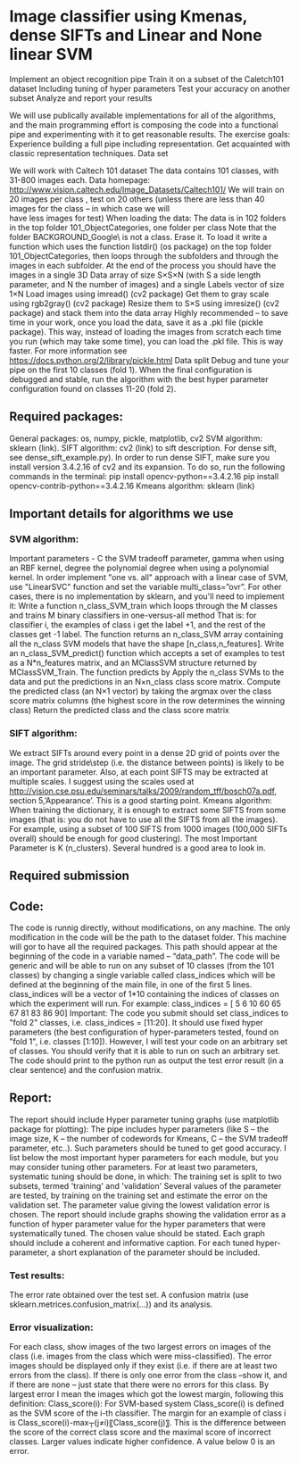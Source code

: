 # Image classifier using Kmenas, dense SIFTs and Linear and None linear SVM

Implement an object recognition pipe
Train it on a subset of the Caletch101 dataset
Including tuning of hyper parameters
Test your accuracy on another subset
Analyze and report your results

We will use publically available implementations for all of the algorithms, and the main programming effort is composing the code into a functional pipe and experimenting with it to get reasonable results.
The exercise goals: 
	Experience building a full pipe including representation. 
	Get acquainted with classic representation techniques. 
Data set

We will work with Caltech 101 dataset
	The data contains 101 classes, with 31-800 images each.
	Data homepage: http://www.vision.caltech.edu/Image_Datasets/Caltech101/
	We will train on 20 images per class , test on 20 others (unless there are less than 40 images for the class – in which case we will  
have less images for test) 
	When loading the data:
	The data is in 102 folders in the top folder 101_ObjectCategories\, one folder per class
	Note that the folder  BACKGROUND_Google\ is not a class. Erase it.
	To load it write a function which uses the function listdir() (os package) on the top folder 101_ObjectCategories\, then loops through the subfolders and through the images in each subfolder. At the end of the process you should have the images in a single 3D Data array of size S×S×N (with S a side length parameter, and N the number of images) and a single Labels vector of size 1×N
	Load images using imread() (cv2 package)
	Get them to gray scale using rgb2gray() (cv2 package)
	Resize them to S×S using  imresize()  (cv2 package) and stack them into the data array
	Highly recommended – to save time in your work, once you load the data, save it as a .pkl file (pickle package). This way, instead of loading the images from scratch each time you run (which may take some time), you can load the .pkl file. This is way faster. For more information see https://docs.python.org/2/library/pickle.html
	Data split 
	Debug and tune your pipe on the first 10 classes (fold 1).
	When the final configuration is debugged and stable, run the algorithm with the best hyper parameter configuration found on classes 11-20 (fold 2). 

## Required packages:

General packages: os, numpy, pickle, matplotlib, cv2
SVM algorithm: sklearn (link). 
SIFT algorithm: cv2 (link) to sift description. For dense sift, see dense_sift_example.py). In order to run dense SIFT, make sure you install version 3.4.2.16 of cv2 and its expansion. To do so, run the following commands in the terminal:
pip install opencv-python==3.4.2.16
pip install opencv-contrib-python==3.4.2.16
Kmeans algorithm: sklearn (link)

## Important details for algorithms we use

### SVM algorithm: 
Important parameters - C the SVM tradeoff parameter, gamma when using an RBF kernel, degree the polynomial degree when using a polynomial kernel. 
In order implement "one vs. all" approach with a linear case of SVM, use "LinearSVC" function and set the variable multi_class=”ovr”. For other cases, there is no implementation by sklearn, and you'll need to implement it:
	Write a function n_class_SVM_train which loops through the M classes and trains M binary classifiers in one-versus-all method
	That is: for classifier i, the examples of class i get the label +1, and the rest of the classes get -1 label.
	The function returns an n_class_SVM array containing all the n_class SVM models that have the shape [n_class,n_features].
	Write an n_class_SVM_predict() function which accepts a set of examples to test as a N*n_features matrix, and an MClassSVM structure returned by MClassSVM_Train. The function predicts by
	Apply the n_class SVMs to the data and put the predictions in an N×n_class class score matrix. 
	Compute the predicted class (an N×1 vector) by taking the argmax over the class score matrix columns (the highest score in the row determines the winning class) 
	Return the predicted class and the class score matrix

### SIFT algorithm: 
We extract SIFTs around every point in a dense 2D grid of points over the image. The grid stride\step (i.e. the distance between points) is likely to be an important parameter. Also, at each point SIFTS may be extracted at multiple scales. I suggest using the scales used at http://vision.cse.psu.edu/seminars/talks/2009/random_tff/bosch07a.pdf, section 5,’Appearance’. This is a good starting point.
Kmeans algorithm: 
When training the dictionary, it is enough to extract some SIFTS from some images (that is: you do not have to use all the SIFTS from all the images).  For example, using a subset of 100 SIFTS from 1000 images (100,000 SIFTs overall) should be enough for good clustering). The most Important Parameter is K (n_clusters). Several hundred is a good area to look in.

## Required submission

## Code:
The code is runnig directly, without modifications, on any machine. 
The only modification in the code will be the path to the dataset folder.
This machine will gor to have all the required packages. This path should appear at the beginning of the code in a variable named – “data_path”.
The code will be generic and will be able to run on any subset of 10 classes (from the 101 classes) by changing a single variable called class_indices which will be defined at the beginning of the main file, in one of the first 5 lines. class_indices will be a vector of 1*10 containing the indices of classes on which the experiment will run. For example:
class_indices = [ 5 6 10 60 65 67 81 83 86 90]
Important: The code you submit should set class_indices to "fold 2" classes, i.e.  class_indices = [11:20]. It should use fixed hyper parameters (the best configuration of hyper-parameters tested, found on "fold 1", i.e. classes [1:10]). However, I will test your code on an arbitrary set of classes. You should verify that it is able to run on such an arbitrary set.
	The code should print to the python run as output the test error result (in a clear sentence) and the confusion matrix.
## Report:
The report should include
	Hyper parameter tuning graphs (use matplotlib package for plotting):  The pipe includes hyper parameters (like S – the image size,  K – the number of codewords for Kmeans, C – the SVM tradeoff parameter, etc..).  Such parameters should be tuned to get good accuracy.  I list below the most important hyper parameters for each module, but you may consider tuning other parameters. 
	For at least two parameters, systematic tuning should be done, in which:
	The training set is split to two subsets, termed 'training' and 'validation'
	Several values of the parameter are tested, by training on the training set and estimate the error on the validation set.
	The parameter value giving the lowest validation error is chosen.
	The report should include graphs showing the validation error as a function of hyper parameter value for the hyper parameters that were systematically tuned. The chosen value should be stated.
	Each graph should include a coherent and informative caption.
	For each tuned hyper-parameter, a short explanation of the parameter should be included.

### Test results:
The error rate obtained over the test set.
A confusion matrix (use sklearn.metrices.confusion_matrix(…)) and its analysis.

### Error visualization: 
For each class, show images of the two largest errors on images of the class (i.e. images from the class which were miss-classified). The error images should be displayed only if they exist (i.e. if there are at least two errors from the class). If there is only one error from the class –show it, and if there are none – just state that there were no errors for this class.  By largest error I mean the images which got the lowest margin, following this definition:
Class_score(i): For SVM-based system Class_score(i) is defined as the SVM score of the i-th classifier. 
The margin for an example of class i is Class_score(i)-max┬(j≠i)⁡〖Class_score(j)〗. This is the difference between the score of the correct class score and the maximal score of incorrect classes. Larger values indicate higher confidence. A value below 0 is an error.

